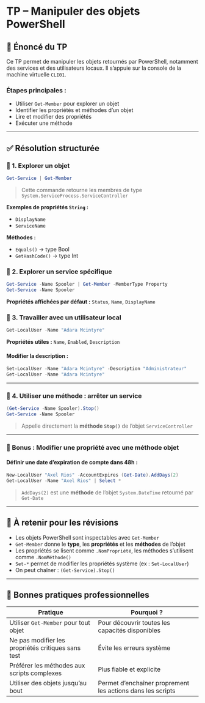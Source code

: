 # TP – Manipuler des objets PowerShell

## 📄 Énoncé du TP

Ce TP permet de manipuler les objets retournés par PowerShell, notamment des services et des utilisateurs locaux. Il s’appuie sur la console de la machine virtuelle `CLI01`.

### Étapes principales :

- Utiliser `Get-Member` pour explorer un objet
- Identifier les propriétés et méthodes d’un objet
- Lire et modifier des propriétés
- Exécuter une méthode

---

## ✅ Résolution structurée

### 🔹 1. Explorer un objet

```powershell
Get-Service | Get-Member
```

> Cette commande retourne les membres de type `System.ServiceProcess.ServiceController`

**Exemples de propriétés `String` :**

- `DisplayName`
- `ServiceName`

**Méthodes :**

- `Equals()` → type Bool
- `GetHashCode()` → type Int

### 🔹 2. Explorer un service spécifique

```powershell
Get-Service -Name Spooler | Get-Member -MemberType Property
Get-Service -Name Spooler
```

**Propriétés affichées par défaut :** `Status`, `Name`, `DisplayName`

### 🔹 3. Travailler avec un utilisateur local

```powershell
Get-LocalUser -Name "Adara Mcintyre"
```

**Propriétés utiles :** `Name`, `Enabled`, `Description`

#### Modifier la description :

```powershell
Set-LocalUser -Name "Adara Mcintyre" -Description "Administrateur"
Get-LocalUser -Name "Adara Mcintyre"
```

---

### 🔹 4. Utiliser une méthode : arrêter un service

```powershell
(Get-Service -Name Spooler).Stop()
Get-Service -Name Spooler
```

> Appelle directement la **méthode `Stop()`** de l’objet `ServiceController`

---

### 🔹 Bonus : Modifier une propriété avec une méthode objet

#### Définir une date d’expiration de compte dans 48h :

```powershell
New-LocalUser "Axel Rios" -AccountExpires (Get-Date).AddDays(2) 
Get-LocalUser -Name "Axel Rios" | Select *
```

> `AddDays(2)` est une **méthode** de l’objet `System.DateTime` retourné par `Get-Date`

---

## 🧠 À retenir pour les révisions

- Les objets PowerShell sont inspectables avec `Get-Member`
- `Get-Member` donne le **type**, les **propriétés** et les **méthodes** de l’objet
- Les propriétés se lisent comme `.NomPropriété`, les méthodes s’utilisent comme `.NomMéthode()`
- `Set-*` permet de modifier les propriétés système (ex : `Set-LocalUser`)
- On peut chaîner : `(Get-Service).Stop()`

---

## 📌 Bonnes pratiques professionnelles

|Pratique|Pourquoi ?|
|---|---|
|Utiliser `Get-Member` pour tout objet|Pour découvrir toutes les capacités disponibles|
|Ne pas modifier les propriétés critiques sans test|Évite les erreurs système|
|Préférer les méthodes aux scripts complexes|Plus fiable et explicite|
|Utiliser des objets jusqu’au bout|Permet d’enchaîner proprement les actions dans les scripts|
